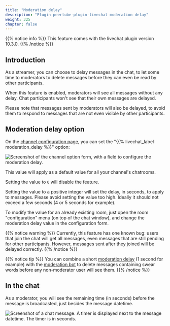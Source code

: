 ```yaml
---
title: "Moderation delay"
description: "Plugin peertube-plugin-livechat moderation delay"
weight: 325
chapter: false
---
```


{{% notice info %}}
This feature comes with the livechat plugin version 10.3.0.
{{% /notice %}}

## Introduction

As a streamer, you can choose to delay messages in the chat, to let some time to moderators to delete messages before they can even be read by other participants.

When this feature is enabled, moderators will see all messages without any delay.
Chat participants won't see that their own messages are delayed.

Please note that messages sent by moderators will also be delayed, to avoid them to respond to messages that are not even visible by other participants.

## Moderation delay option

On the [channel configuration page](/peertube-plugin-livechat/documentation/user/streamers/channel), you can set the "{{% livechat_label moderation_delay %}}" option:

![Screenshot of the channel option form, with a field to configure the moderation delay.](/peertube-plugin-livechat/images/moderation_delay_channel_option.png?classes=shadow,border&height=400px "Channel configuration / Moderation delay")

This value will apply as a default value for all your channel's chatrooms.

Setting the value to `0` will disable the feature.

Setting the value to a positive integer will set the delay, in seconds, to apply to messages.
Please avoid setting the value too high.
Ideally it should not exceed a few seconds (4 or 5 seconds for example).

To modify the value for an already existing room, just open the room "configuration" menu (on top of the chat window), and change the moderation delay value in the configuration form.

{{% notice warning %}}
Currently, this feature has one known bug: users that join the chat will get all messages, even messages that are still pending for other participants.
However, messages sent after they joined will be delayed correctly.
{{% /notice %}}

{{% notice tip %}}
You can combine a short [moderation delay](/peertube-plugin-livechat/documentation/user/streamers/moderation_delay) (1 second for example) with the [moderation bot](/peertube-plugin-livechat/documentation/user/streamers/bot) to delete messages containing swear words before any non-moderator user will see them.
{{% /notice %}}

## In the chat

As a moderator, you will see the remaining time (in seconds) before the message is broadcasted, just besides the message datetime.

![Screenshot of a chat message. A timer is displayed next to the message datetime. The timer is in seconds.](/peertube-plugin-livechat/images/moderation_delay_timer.png?classes=shadow,border "Moderation delay timer")
